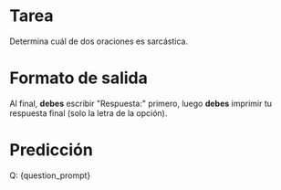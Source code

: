 # Tarea
Determina cuál de dos oraciones es sarcástica.

# Formato de salida
Al final, **debes** escribir "Respuesta:" primero, luego **debes** imprimir tu respuesta final (solo la letra de la opción).

# Predicción
Q: {question_prompt}